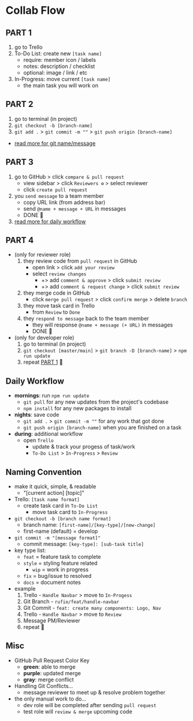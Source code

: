 # Collab Flow

## PART 1

1. go to Trello
2. To-Do List: create new `[task name]`
   - require: member icon / labels
   - notes: description / checklist
   - optional: image / link / etc
3. In-Progress: move current `[task name]`
   - the main task you will work on

## PART 2

1. go to terminal (in project)
2. `git checkout -b [branch-name]`
3. `git add .` > `git commit -m ""` > `git push origin [branch-name]`
- [read more for git name/message](#naming-convention)

## PART 3

1. go to GitHub > click `compare & pull request`
   - view sidebar > click `Reviewers ⚙` > select reviewer
   - click `create pull request`
2. you `send message` to a team member
   - copy URL link (from address bar)
   - send `@name + message + URL` in messages
   - DONE 🏁
3. [read more for daily workflow](#daily-workflow)

## PART 4

- (only for reviewer role)
  1. they review code from `pull request` in GitHub
     - open link > click `add your review`
     - select `review changes`
       - +> add `comment & approve` > click `submit review`
       - +> add `comment & request change` > click `submit review`
  2. they merge code in GitHub
     - click `merge pull request` > click `confirm merge` > delete `branch`
  3. they move task card in Trello
     - from `Review` to `Done`
  4. they `respond to message` back to the team member
     - they will response `@name + message (+ URL)` in messages
     - DONE 🏁
- (only for developer role)
  1. go to terminal (in project)
  2. `git checkout [master/main]` > `git branch -D [branch-name]` > `npm run update`
  3. repeat [PART 1](#part-1) 🔁

## Daily Workflow

- **mornings**: run `npm run update`
  - `git pull` for any new updates from the project's codebase
  - `npm install` for any new packages to install
- **nights**: save code
  - `git add .` > `git commit -m ""` for any work that got done
  - `git push origin [branch-name]` when you are finished on a task
- **during**: additional workflow
  - open `Trello`
    - update & track your progess of task/work
    - `To-Do List` > `In-Progress` > `Review`

## Naming Convention
- make it quick, simple, & readable
  - "[current action] [topic]"
- Trello: `[task name format]`
  - create task card in `To-Do List`
	- move task card to `In-Progress`
- `git checkout -b [branch name format]`
  - branch name: `[first-name]/[key-type]/[new-change]`
  - first-name (default) = develop
- `git commit -m "[message format]"`
  - commit message: `[key-type]: [sub-task title]`
- key type list:
  - `feat` = feature task to complete
  - `style` = styling feature related
	- `wip` = work in progress
  - `fix` = bug/issue to resolved
  - `docs` = document notes
- example
  1. Trello - `Handle Navbar` > move to `In-Progess`
  2. Git Branch - `rufio/feat/handle-navbar`
  3. Git Commit - `feat: create many components: Logo, Nav`
  4. Trello - `Handle Navbar` > move to `Review`
  5. Message PM/Reviewer
  6. repeat 🔁

## Misc

- GitHub Pull Request Color Key
  - **green**: able to merge
  - **purple**: updated merge
  - **gray**: merge conflict
- Handling Git Conflicts...
  - message reviewer to meet up & resolve problem together
- the only manual work to do...
  - dev role will be completed after sending `pull request`
  - test role will `review & merge` upcoming code

